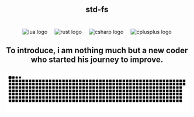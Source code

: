 <h2 align="center">std-fs</h2>

###

<br clear="both">

<div align="center">
  <img src="https://img.shields.io/badge/Lua-2C2D72?logo=lua&logoColor=white&style=for-the-badge" height="40" alt="lua logo"  />
  <img width="12" />
  <img src="https://img.shields.io/badge/Rust-000000?logo=rust&logoColor=white&style=for-the-badge" height="40" alt="rust logo"  />
  <img width="12" />
  <img src="https://cdn.jsdelivr.net/gh/devicons/devicon/icons/csharp/csharp-original.svg" height="40" alt="csharp logo"  />
  <img width="12" />
  <img src="https://img.shields.io/badge/C++-00599C?logo=cplusplus&logoColor=white&style=for-the-badge" height="40" alt="cplusplus logo"  />
</div>

###

<p align="left"></p>

###

<h2 align="center">To introduce, i am nothing much but a new coder who started his journey to improve.</h2>

###

<img src="https://raw.githubusercontent.com/std-fs/std-fs/main/pub/assets/snake.svg" alt="cherry" />

###
